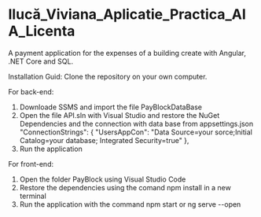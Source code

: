 # Ilucă_Viviana_Aplicatie_Practica_AIA_Licenta

A payment application for the expenses of a building create with Angular, .NET Core and SQL.

Installation Guid: Clone the repository on your own computer.

For back-end:
   1. Downloade SSMS and import the file PayBlockDataBase
   2. Open the file API.sln with Visual Studio and restore the NuGet Dependencies and the connection with data base from appsettings.json
      "ConnectionStrings": {
       "UsersAppCon": "Data Source=your sorce;Initial Catalog=your database; Integrated Security=true"
      },
   4. Run the application

For front-end:
   1. Open the folder PayBlock using Visual Studio Code
   2. Restore the dependencies using the comand npm install in a new terminal
   3. Run the application with the command npm start or ng serve --open
